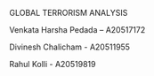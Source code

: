GLOBAL TERRORISM ANALYSIS 

Venkata Harsha Pedada – A20517172 

Divinesh Chalicham - A20511955

Rahul Kolli - A20519819
